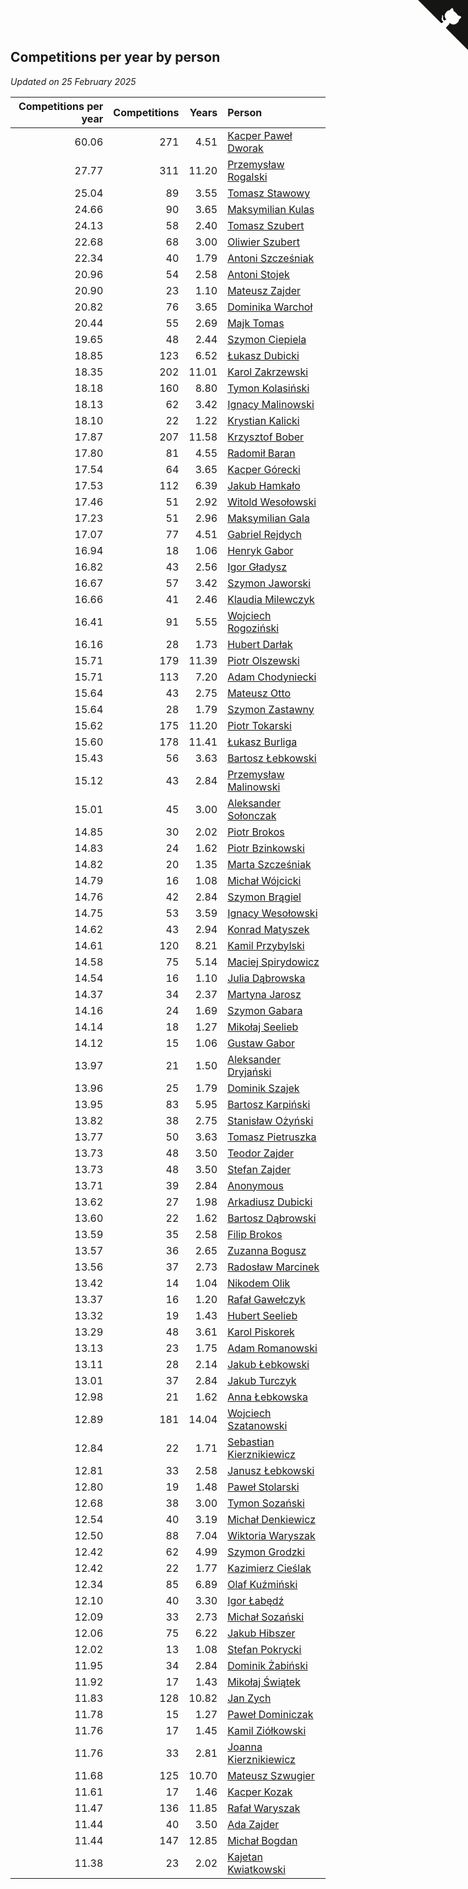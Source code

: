## Competitions per year by person

*Updated on 25 February 2025*

| Competitions per year | Competitions | Years | Person |
| ---: | ---: | ---: | :--- |
| 60.06 | 271 | 4.51 | [Kacper Paweł Dworak](https://www.worldcubeassociation.org/persons/2020DWOR01) |
| 27.77 | 311 | 11.20 | [Przemysław Rogalski](https://www.worldcubeassociation.org/persons/2013ROGA02) |
| 25.04 | 89 | 3.55 | [Tomasz Stawowy](https://www.worldcubeassociation.org/persons/2021STAW01) |
| 24.66 | 90 | 3.65 | [Maksymilian Kulas](https://www.worldcubeassociation.org/persons/2021KULA02) |
| 24.13 | 58 | 2.40 | [Tomasz Szubert](https://www.worldcubeassociation.org/persons/2022SZUB02) |
| 22.68 | 68 | 3.00 | [Oliwier Szubert](https://www.worldcubeassociation.org/persons/2022SZUB01) |
| 22.34 | 40 | 1.79 | [Antoni Szcześniak](https://www.worldcubeassociation.org/persons/2023SZCZ04) |
| 20.96 | 54 | 2.58 | [Antoni Stojek](https://www.worldcubeassociation.org/persons/2022STOJ03) |
| 20.90 | 23 | 1.10 | [Mateusz Zajder](https://www.worldcubeassociation.org/persons/2024ZAJD01) |
| 20.82 | 76 | 3.65 | [Dominika Warchoł](https://www.worldcubeassociation.org/persons/2021WARC01) |
| 20.44 | 55 | 2.69 | [Majk Tomas](https://www.worldcubeassociation.org/persons/2022TOMA05) |
| 19.65 | 48 | 2.44 | [Szymon Ciepiela](https://www.worldcubeassociation.org/persons/2022CIEP01) |
| 18.85 | 123 | 6.52 | [Łukasz Dubicki](https://www.worldcubeassociation.org/persons/2018DUBI01) |
| 18.35 | 202 | 11.01 | [Karol Zakrzewski](https://www.worldcubeassociation.org/persons/2014ZAKR01) |
| 18.18 | 160 | 8.80 | [Tymon Kolasiński](https://www.worldcubeassociation.org/persons/2016KOLA02) |
| 18.13 | 62 | 3.42 | [Ignacy Malinowski](https://www.worldcubeassociation.org/persons/2021MALI02) |
| 18.10 | 22 | 1.22 | [Krystian Kalicki](https://www.worldcubeassociation.org/persons/2023KALI10) |
| 17.87 | 207 | 11.58 | [Krzysztof Bober](https://www.worldcubeassociation.org/persons/2013BOBE01) |
| 17.80 | 81 | 4.55 | [Radomił Baran](https://www.worldcubeassociation.org/persons/2020BARA02) |
| 17.54 | 64 | 3.65 | [Kacper Górecki](https://www.worldcubeassociation.org/persons/2021GORE01) |
| 17.53 | 112 | 6.39 | [Jakub Hamkało](https://www.worldcubeassociation.org/persons/2018HAMK01) |
| 17.46 | 51 | 2.92 | [Witold Wesołowski](https://www.worldcubeassociation.org/persons/2022WESO01) |
| 17.23 | 51 | 2.96 | [Maksymilian Gala](https://www.worldcubeassociation.org/persons/2022GALA01) |
| 17.07 | 77 | 4.51 | [Gabriel Rejdych](https://www.worldcubeassociation.org/persons/2020REJD01) |
| 16.94 | 18 | 1.06 | [Henryk Gabor](https://www.worldcubeassociation.org/persons/2024GABO02) |
| 16.82 | 43 | 2.56 | [Igor Gładysz](https://www.worldcubeassociation.org/persons/2022GLAD01) |
| 16.67 | 57 | 3.42 | [Szymon Jaworski](https://www.worldcubeassociation.org/persons/2021JAWO01) |
| 16.66 | 41 | 2.46 | [Klaudia Milewczyk](https://www.worldcubeassociation.org/persons/2022MILE05) |
| 16.41 | 91 | 5.55 | [Wojciech Rogoziński](https://www.worldcubeassociation.org/persons/2019ROGO04) |
| 16.16 | 28 | 1.73 | [Hubert Darłak](https://www.worldcubeassociation.org/persons/2023DARL03) |
| 15.71 | 179 | 11.39 | [Piotr Olszewski](https://www.worldcubeassociation.org/persons/2013OLSZ02) |
| 15.71 | 113 | 7.20 | [Adam Chodyniecki](https://www.worldcubeassociation.org/persons/2017CHOD02) |
| 15.64 | 43 | 2.75 | [Mateusz Otto](https://www.worldcubeassociation.org/persons/2022OTTO01) |
| 15.64 | 28 | 1.79 | [Szymon Zastawny](https://www.worldcubeassociation.org/persons/2023ZAST01) |
| 15.62 | 175 | 11.20 | [Piotr Tokarski](https://www.worldcubeassociation.org/persons/2013TOKA01) |
| 15.60 | 178 | 11.41 | [Łukasz Burliga](https://www.worldcubeassociation.org/persons/2013BURL01) |
| 15.43 | 56 | 3.63 | [Bartosz Łebkowski](https://www.worldcubeassociation.org/persons/2021LEBK01) |
| 15.12 | 43 | 2.84 | [Przemysław Malinowski](https://www.worldcubeassociation.org/persons/2022MALI01) |
| 15.01 | 45 | 3.00 | [Aleksander Sołonczak](https://www.worldcubeassociation.org/persons/2022SOLO01) |
| 14.85 | 30 | 2.02 | [Piotr Brokos](https://www.worldcubeassociation.org/persons/2023BROK01) |
| 14.83 | 24 | 1.62 | [Piotr Bzinkowski](https://www.worldcubeassociation.org/persons/2023BZIN01) |
| 14.82 | 20 | 1.35 | [Marta Szcześniak](https://www.worldcubeassociation.org/persons/2023SZCZ07) |
| 14.79 | 16 | 1.08 | [Michał Wójcicki](https://www.worldcubeassociation.org/persons/2024WOJC01) |
| 14.76 | 42 | 2.84 | [Szymon Brągiel](https://www.worldcubeassociation.org/persons/2022BRAG03) |
| 14.75 | 53 | 3.59 | [Ignacy Wesołowski](https://www.worldcubeassociation.org/persons/2021WESO01) |
| 14.62 | 43 | 2.94 | [Konrad Matyszek](https://www.worldcubeassociation.org/persons/2022MATY02) |
| 14.61 | 120 | 8.21 | [Kamil Przybylski](https://www.worldcubeassociation.org/persons/2016PRZY01) |
| 14.58 | 75 | 5.14 | [Maciej Spirydowicz](https://www.worldcubeassociation.org/persons/2020SPIR01) |
| 14.54 | 16 | 1.10 | [Julia Dąbrowska](https://www.worldcubeassociation.org/persons/2024DABR01) |
| 14.37 | 34 | 2.37 | [Martyna Jarosz](https://www.worldcubeassociation.org/persons/2022JARO01) |
| 14.16 | 24 | 1.69 | [Szymon Gabara](https://www.worldcubeassociation.org/persons/2023GABA01) |
| 14.14 | 18 | 1.27 | [Mikołaj Seelieb](https://www.worldcubeassociation.org/persons/2023SEEL04) |
| 14.12 | 15 | 1.06 | [Gustaw Gabor](https://www.worldcubeassociation.org/persons/2024GABO01) |
| 13.97 | 21 | 1.50 | [Aleksander Dryjański](https://www.worldcubeassociation.org/persons/2023DRYJ01) |
| 13.96 | 25 | 1.79 | [Dominik Szajek](https://www.worldcubeassociation.org/persons/2023SZAJ01) |
| 13.95 | 83 | 5.95 | [Bartosz Karpiński](https://www.worldcubeassociation.org/persons/2019KARP03) |
| 13.82 | 38 | 2.75 | [Stanisław Ożyński](https://www.worldcubeassociation.org/persons/2022OZYN01) |
| 13.77 | 50 | 3.63 | [Tomasz Pietruszka](https://www.worldcubeassociation.org/persons/2021PIET01) |
| 13.73 | 48 | 3.50 | [Teodor Zajder](https://www.worldcubeassociation.org/persons/2021ZAJD03) |
| 13.73 | 48 | 3.50 | [Stefan Zajder](https://www.worldcubeassociation.org/persons/2021ZAJD02) |
| 13.71 | 39 | 2.84 | [Anonymous](https://www.worldcubeassociation.org/persons/2022ANON03) |
| 13.62 | 27 | 1.98 | [Arkadiusz Dubicki](https://www.worldcubeassociation.org/persons/2023DUBI01) |
| 13.60 | 22 | 1.62 | [Bartosz Dąbrowski](https://www.worldcubeassociation.org/persons/2023DABR07) |
| 13.59 | 35 | 2.58 | [Filip Brokos](https://www.worldcubeassociation.org/persons/2022BROK03) |
| 13.57 | 36 | 2.65 | [Zuzanna Bogusz](https://www.worldcubeassociation.org/persons/2022BOGU01) |
| 13.56 | 37 | 2.73 | [Radosław Marcinek](https://www.worldcubeassociation.org/persons/2022MARC05) |
| 13.42 | 14 | 1.04 | [Nikodem Olik](https://www.worldcubeassociation.org/persons/2024OLIK01) |
| 13.37 | 16 | 1.20 | [Rafał Gawełczyk](https://www.worldcubeassociation.org/persons/2023GAWE01) |
| 13.32 | 19 | 1.43 | [Hubert Seelieb](https://www.worldcubeassociation.org/persons/2023SEEL02) |
| 13.29 | 48 | 3.61 | [Karol Piskorek](https://www.worldcubeassociation.org/persons/2021PISK01) |
| 13.13 | 23 | 1.75 | [Adam Romanowski](https://www.worldcubeassociation.org/persons/2023ROMA10) |
| 13.11 | 28 | 2.14 | [Jakub Łebkowski](https://www.worldcubeassociation.org/persons/2023LEBK01) |
| 13.01 | 37 | 2.84 | [Jakub Turczyk](https://www.worldcubeassociation.org/persons/2022TURC02) |
| 12.98 | 21 | 1.62 | [Anna Łebkowska](https://www.worldcubeassociation.org/persons/2023LEBK04) |
| 12.89 | 181 | 14.04 | [Wojciech Szatanowski](https://www.worldcubeassociation.org/persons/2011SZAT01) |
| 12.84 | 22 | 1.71 | [Sebastian Kierznikiewicz](https://www.worldcubeassociation.org/persons/2023KIER02) |
| 12.81 | 33 | 2.58 | [Janusz Łebkowski](https://www.worldcubeassociation.org/persons/2022LEBK01) |
| 12.80 | 19 | 1.48 | [Paweł Stolarski](https://www.worldcubeassociation.org/persons/2023STOL04) |
| 12.68 | 38 | 3.00 | [Tymon Sozański](https://www.worldcubeassociation.org/persons/2022SOZA01) |
| 12.54 | 40 | 3.19 | [Michał Denkiewicz](https://www.worldcubeassociation.org/persons/2021DENK01) |
| 12.50 | 88 | 7.04 | [Wiktoria Waryszak](https://www.worldcubeassociation.org/persons/2018WARY01) |
| 12.42 | 62 | 4.99 | [Szymon Grodzki](https://www.worldcubeassociation.org/persons/2020GROD01) |
| 12.42 | 22 | 1.77 | [Kazimierz Cieślak](https://www.worldcubeassociation.org/persons/2023CIES01) |
| 12.34 | 85 | 6.89 | [Olaf Kuźmiński](https://www.worldcubeassociation.org/persons/2018KUZM02) |
| 12.10 | 40 | 3.30 | [Igor Łabędź](https://www.worldcubeassociation.org/persons/2021LABE01) |
| 12.09 | 33 | 2.73 | [Michał Sozański](https://www.worldcubeassociation.org/persons/2022SOZA02) |
| 12.06 | 75 | 6.22 | [Jakub Hibszer](https://www.worldcubeassociation.org/persons/2018HIBS01) |
| 12.02 | 13 | 1.08 | [Stefan Pokrycki](https://www.worldcubeassociation.org/persons/2024POKR01) |
| 11.95 | 34 | 2.84 | [Dominik Żabiński](https://www.worldcubeassociation.org/persons/2022ZABI01) |
| 11.92 | 17 | 1.43 | [Mikołaj Świątek](https://www.worldcubeassociation.org/persons/2023SWIA01) |
| 11.83 | 128 | 10.82 | [Jan Zych](https://www.worldcubeassociation.org/persons/2014ZYCH01) |
| 11.78 | 15 | 1.27 | [Paweł Dominiczak](https://www.worldcubeassociation.org/persons/2023DOMI21) |
| 11.76 | 17 | 1.45 | [Kamil Ziółkowski](https://www.worldcubeassociation.org/persons/2023ZIOL01) |
| 11.76 | 33 | 2.81 | [Joanna Kierznikiewicz](https://www.worldcubeassociation.org/persons/2022KIER01) |
| 11.68 | 125 | 10.70 | [Mateusz Szwugier](https://www.worldcubeassociation.org/persons/2014SZWU01) |
| 11.61 | 17 | 1.46 | [Kacper Kozak](https://www.worldcubeassociation.org/persons/2023KOZA05) |
| 11.47 | 136 | 11.85 | [Rafał Waryszak](https://www.worldcubeassociation.org/persons/2013WARY01) |
| 11.44 | 40 | 3.50 | [Ada Zajder](https://www.worldcubeassociation.org/persons/2021ZAJD01) |
| 11.44 | 147 | 12.85 | [Michał Bogdan](https://www.worldcubeassociation.org/persons/2012BOGD01) |
| 11.38 | 23 | 2.02 | [Kajetan Kwiatkowski](https://www.worldcubeassociation.org/persons/2023KWIA01) |


<a href="https://github.com/maxidragon/wca_statistics_pl" class="github-corner" aria-label="View source on Github"><svg width="80" height="80" viewBox="0 0 250 250" style="fill:#151513; color:#fff; position: absolute; top: 0; border: 0; right: 0;" aria-hidden="true"><path d="M0,0 L115,115 L130,115 L142,142 L250,250 L250,0 Z"></path><path d="M128.3,109.0 C113.8,99.7 119.0,89.6 119.0,89.6 C122.0,82.7 120.5,78.6 120.5,78.6 C119.2,72.0 123.4,76.3 123.4,76.3 C127.3,80.9 125.5,87.3 125.5,87.3 C122.9,97.6 130.6,101.9 134.4,103.2" fill="currentColor" style="transform-origin: 130px 106px;" class="octo-arm"></path><path d="M115.0,115.0 C114.9,115.1 118.7,116.5 119.8,115.4 L133.7,101.6 C136.9,99.2 139.9,98.4 142.2,98.6 C133.8,88.0 127.5,74.4 143.8,58.0 C148.5,53.4 154.0,51.2 159.7,51.0 C160.3,49.4 163.2,43.6 171.4,40.1 C171.4,40.1 176.1,42.5 178.8,56.2 C183.1,58.6 187.2,61.8 190.9,65.4 C194.5,69.0 197.7,73.2 200.1,77.6 C213.8,80.2 216.3,84.9 216.3,84.9 C212.7,93.1 206.9,96.0 205.4,96.6 C205.1,102.4 203.0,107.8 198.3,112.5 C181.9,128.9 168.3,122.5 157.7,114.1 C157.9,116.9 156.7,120.9 152.7,124.9 L141.0,136.5 C139.8,137.7 141.6,141.9 141.8,141.8 Z" fill="currentColor" class="octo-body"></path></svg></a><style>.github-corner:hover .octo-arm{animation:octocat-wave 560ms ease-in-out}@keyframes octocat-wave{0%,100%{transform:rotate(0)}20%,60%{transform:rotate(-25deg)}40%,80%{transform:rotate(10deg)}}@media (max-width:500px){.github-corner:hover .octo-arm{animation:none}.github-corner .octo-arm{animation:octocat-wave 560ms ease-in-out}}</style>

